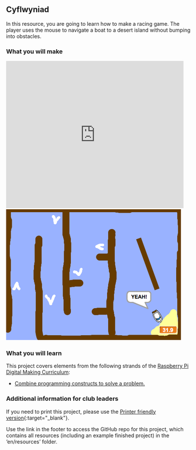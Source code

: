 ## Cyflwyniad

In this resource, you are going to learn how to make a racing game. The player uses the mouse to navigate a boat to a desert island without bumping into obstacles.

### What you will make

<div class="scratch-preview">
  <iframe allowtransparency="true" width="485" height="402" src="https://scratch.mit.edu/projects/embed/63957956/?autostart=false" frameborder="0"></iframe>
  <img src="images/boat-final.png">
</div>

### What you will learn

This project covers elements from the following strands of the [Raspberry Pi Digital Making Curriculum](http://rpf.io/curriculum):

+ [Combine programming constructs to solve a problem.](https://www.raspberrypi.org/curriculum/programming/builder)

### Additional information for club leaders

If you need to print this project, please use the [Printer friendly version](https://projects.raspberrypi.org/en/projects/boat-race/print){:target="_blank"}.

Use the link in the footer to access the GitHub repo for this project, which contains all resources (including an example finished project) in the ‘en/resources’ folder.